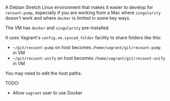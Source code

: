 A Debian Stretch Linux environment that makes it easier to develop for `recount-pump`, especially if you are working from a Mac where `singularity` doesn't work and where `docker` is limited in some key ways.

The VM has `docker` and `singularity` pre-installed.

It uses Vagrant's `config.vm.synced_folder` facility to share folders like this:

* `~/git/recount-pump` on host becomes `/home/vagrant/git/recount-pump` in VM
* `~/git/recount-unify` on host becomes `/home/vagrant/git/recount-unify` in VM

You may need to edit the host paths.

TODO:

* Allow `vagrant` user to use Docker
